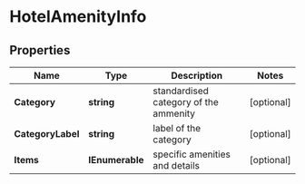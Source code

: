 # HotelAmenityInfo


## Properties

| Name | Type | Description | Notes |
|------------ | ------------- | ------------- | -------------|
**Category** | **string** | standardised category of the ammenity |[optional]|
**CategoryLabel** | **string** | label of the category |[optional]|
**Items** | **IEnumerable<HotelAmenityItemInfo>** | specific amenities and details |[optional]|